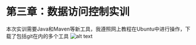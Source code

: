 # 第三章：数据访问控制实训
本次实训需要Java和Maven等新工具，我遵照网上教程在Ubuntu中进行操作，下载了包括git在内的多个工具
![alt text](QQ20241209-010307.png)

